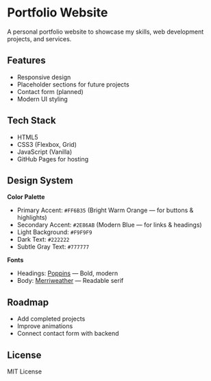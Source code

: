 # Portfolio Website

A personal portfolio website to showcase my skills, web development projects, and services.

## Features
- Responsive design
- Placeholder sections for future projects
- Contact form (planned)
- Modern UI styling

## Tech Stack
- HTML5
- CSS3 (Flexbox, Grid)
- JavaScript (Vanilla)
- GitHub Pages for hosting

## Design System
**Color Palette**
- Primary Accent: `#FF6B35` (Bright Warm Orange — for buttons & highlights)
- Secondary Accent: `#2E86AB` (Modern Blue — for links & headings)
- Light Background: `#F9F9F9`
- Dark Text: `#222222`
- Subtle Gray Text: `#777777`

**Fonts**
- Headings: [Poppins](https://fonts.google.com/specimen/Poppins) — Bold, modern
- Body: [Merriweather](https://fonts.google.com/specimen/Merriweather) — Readable serif

## Roadmap
- Add completed projects
- Improve animations
- Connect contact form with backend

## License
MIT License
